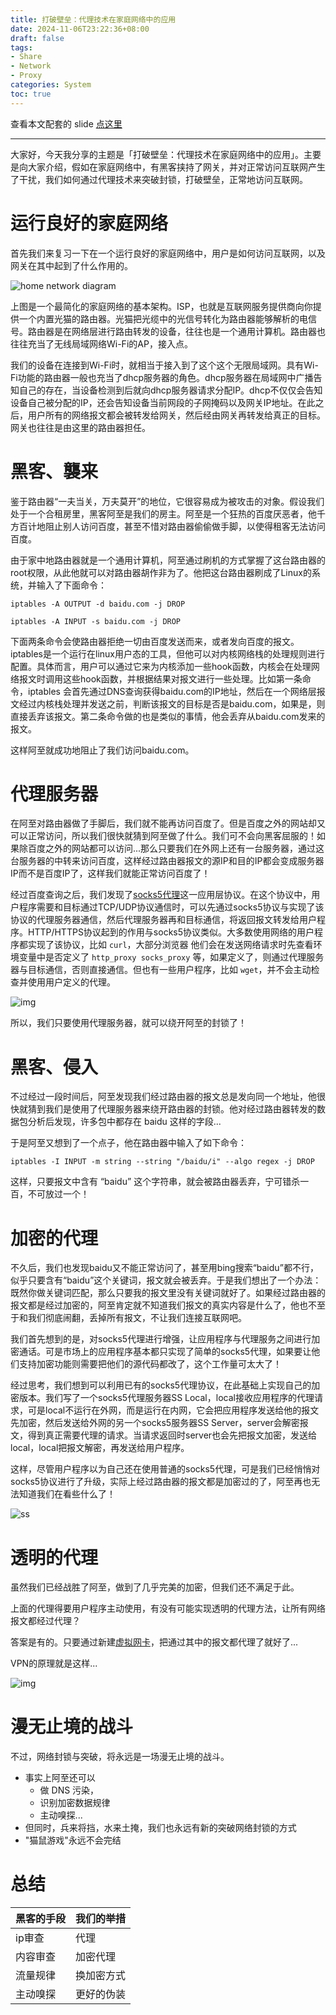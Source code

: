 ```yaml
---
title: 打破壁垒：代理技术在家庭网络中的应用
date: 2024-11-06T23:22:36+08:00
draft: false
tags: 
- Share
- Network
- Proxy
categories: System
toc: true
---
```


<!--more-->

查看本文配套的 slide [点这里](/slides/proxy)

---


大家好，今天我分享的主题是「打破壁垒：代理技术在家庭网络中的应用」。主要是向大家介绍，假如在家庭网络中，有黑客挟持了网关，并对正常访问互联网产生了干扰，我们如何通过代理技术来突破封锁，打破壁垒，正常地访问互联网。

# 运行良好的家庭网络 

首先我们来复习一下在一个运行良好的家庭网络中，用户是如何访问互联网，以及网关在其中起到了什么作用的。

![home network diagram](./assets/Basic-home-network-2.jpg)

上图是一个最简化的家庭网络的基本架构。ISP，也就是互联网服务提供商向你提供一个内置光猫的路由器。光猫把光缆中的光信号转化为路由器能够解析的电信号。路由器是在网络层进行路由转发的设备，往往也是一个通用计算机。路由器也往往充当了无线局域网络Wi-Fi的AP，接入点。

我们的设备在连接到Wi-Fi时，就相当于接入到了这个这个无限局域网。具有Wi-Fi功能的路由器一般也充当了dhcp服务器的角色。dhcp服务器在局域网中广播告知自己的存在，当设备检测到后就向dhcp服务器请求分配IP。dhcp不仅仅会告知设备自己被分配的IP，还会告知设备当前网段的子网掩码以及网关IP地址。在此之后，用户所有的网络报文都会被转发给网关，然后经由网关再转发给真正的目标。网关也往往是由这里的路由器担任。

# 黑客、襲来

鉴于路由器“一夫当关，万夫莫开”的地位，它很容易成为被攻击的对象。假设我们处于一个合租房里，黑客阿至是我们的房主。阿至是一个狂热的百度厌恶者，他千方百计地阻止别人访问百度，甚至不惜对路由器偷偷做手脚，以使得租客无法访问百度。

由于家中地路由器就是一个通用计算机，阿至通过刷机的方式掌握了这台路由器的root权限，从此他就可以对路由器胡作非为了。他把这台路由器刷成了Linux的系统，并输入了下面命令：

`iptables -A OUTPUT -d baidu.com -j DROP`

`iptables -A INPUT -s baidu.com -j DROP`

下面两条命令会使路由器拒绝一切由百度发送而来，或者发向百度的报文。iptables是一个运行在linux用户态的工具，但他可以对内核网络栈的处理规则进行配置。具体而言，用户可以通过它来为内核添加一些hook函数，内核会在处理网络报文时调用这些hook函数，并根据结果对报文进行一些处理。比如第一条命令，iptables 会首先通过DNS查询获得baidu.com的IP地址，然后在一个网络层报文经过内核栈处理并发送之前，判断该报文的目标是否是baidu.com，如果是，则直接丢弃该报文。第二条命令做的也是类似的事情，他会丢弃从baidu.com发来的报文。

这样阿至就成功地阻止了我们访问baidu.com。

# 代理服务器

在阿至对路由器做了手脚后，我们就不能再访问百度了。但是百度之外的网站却又可以正常访问，所以我们很快就猜到阿至做了什么。我们可不会向黑客屈服的！如果除百度之外的网站都可以访问...那么只要我们在外网上还有一台服务器，通过这台服务器的中转来访问百度，这样经过路由器报文的源IP和目的IP都会变成服务器IP而不是百度IP了，这样我们就能正常访问百度了！

经过百度查询之后，我们发现了[socks5代理](https://datatracker.ietf.org/doc/html/rfc1928)这一应用层协议。在这个协议中，用户程序需要和目标通过TCP/UDP协议通信时，可以先通过socks5协议与实现了该协议的代理服务器通信，然后代理服务器再和目标通信，将返回报文转发给用户程序。HTTP/HTTPS协议起到的作用与socks5协议类似。大多数使用网络的用户程序都实现了该协议，比如 `curl`，大部分浏览器 他们会在发送网络请求时先查看环境变量中是否定义了 `http_proxy socks_proxy` 等，如果定义了，则通过代理服务器与目标通信，否则直接通信。但也有一些用户程序，比如 `wget`，并不会主动检查并使用用户定义的代理。

![img](./assets/socks5.png)

所以，我们只要使用代理服务器，就可以绕开阿至的封锁了！

# 黑客、侵入

不过经过一段时间后，阿至发现我们经过路由器的报文总是发向同一个地址，他很快就猜到我们是使用了代理服务器来绕开路由器的封锁。他对经过路由器转发的数据包分析后发现，许多包中都存在 baidu 这样的字段...

于是阿至又想到了一个点子，他在路由器中输入了如下命令：

`iptables -I INPUT -m string --string "/baidu/i" --algo regex -j DROP`

这样，只要报文中含有 “baidu” 这个字符串，就会被路由器丢弃，宁可错杀一百，不可放过一个！

# 加密的代理

不久后，我们也发现baidu又不能正常访问了，甚至用bing搜索“baidu”都不行，似乎只要含有“baidu”这个关键词，报文就会被丢弃。于是我们想出了一个办法：既然你做关键词匹配，那么只要我的报文里没有关键词就好了。如果经过路由器的报文都是经过加密的，阿至肯定就不知道我们报文的真实内容是什么了，他也不至于和我们彻底闹翻，丢掉所有报文，不让我们连接互联网吧。

我们首先想到的是，对socks5代理进行增强，让应用程序与代理服务之间进行加密通话。可是市场上的应用程序基本都只实现了简单的socks5代理，如果要让他们支持加密功能则需要把他们的源代码都改了，这个工作量可太大了！

经过思考，我们想到可以利用已有的socks5代理协议，在此基础上实现自己的加密版本。我们写了一个socks5代理服务器SS Local，local接收应用程序的代理请求，可是local不运行在外网，而是运行在内网，它会把应用程序发送给他的报文先加密，然后发送给外网的另一个socks5服务器SS Server，server会解密报文，得到真正需要代理的请求。当请求返回时server也会先把报文加密，发送给local，local把报文解密，再发送给用户程序。

这样，尽管用户程序以为自己还在使用普通的socks5代理，可是我们已经悄悄对socks5协议进行了升级，实际上经过路由器的报文都是加密过的了，阿至再也无法知道我们在看些什么了！

![ss](./assets/ss.png)

# 透明的代理

虽然我们已经战胜了阿至，做到了几乎完美的加密，但我们还不满足于此。

上面的代理得要用户程序主动使用，有没有可能实现透明的代理方法，让所有网络报文都经过代理？

答案是有的。只要通过新建[虚拟网卡](https://gist.github.com/mtds/4c4925c2aa022130e4b7c538fdd5a89f)，把通过其中的报文都代理了就好了...

VPN的原理就是这样...

![img](./assets/vpn.png)

# 漫无止境的战斗

不过，网络封锁与突破，将永远是一场漫无止境的战斗。

+ 事实上阿至还可以
  + 做 DNS 污染，
  + 识别加密数据规律
  + 主动嗅探...
+ 但同时，兵来将挡，水来土掩，我们也永远有新的突破网络封锁的方式
+ "猫鼠游戏"永远不会完结

# 总结



| 黑客的手段 | 我们的举措 |
| ---------- | ---------- |
| ip审查     | 代理       |
| 内容审查   | 加密代理   |
| 流量规律   | 换加密方式 |
| 主动嗅探   | 更好的伪装 |



 	

​    

​    
